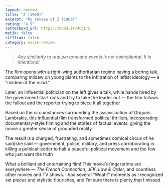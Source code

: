 ```yaml
---
layout: review
title: "Z (1969)"
excerpt: "My review of Z (1969)"
rating: "4.5"
letterboxd_url: https://boxd.it/4OjLrD
mst3k: false
rifftrax: false
category: movie-review
---
```


<blockquote><i>Any similarity to real persons and events is not coincidental. It is intentional</i></blockquote>

The film opens with a right-wing authoritarian regime having a boring talk, comparing mildew on young plants to the infiltration of leftist ideology — a "mildew of the mind."

Later, an influential politician on the left gives a talk, while hands hired by the government start riots and try to take the leader out — the film follows the fallout and the reporter trying to piece it all together

Based on the circumstances surrounding the assassination of Grigoris Lambrakis, this influential film transformed political thrillers, incorporating documentary-style filming and the stories of factual events, giving the movie a greater sense of grounded reality

The result is a charged, frustrating, and sometimes comical circus of he said/she said — government, police, military, and press corroborating in killing a political leader to halt a peaceful political movement and the few who just want the truth

What a brilliant and entertaining film! This movie’s fingerprints are everywhere — <i>The French Connection</i>, <i>JFK</i>, <i>Law & Order</i>, and countless other movies and TV shows. I had several “Woah!” moments as I recognized set pieces and stylistic flourishes, and I’m sure there is plenty that I missed
